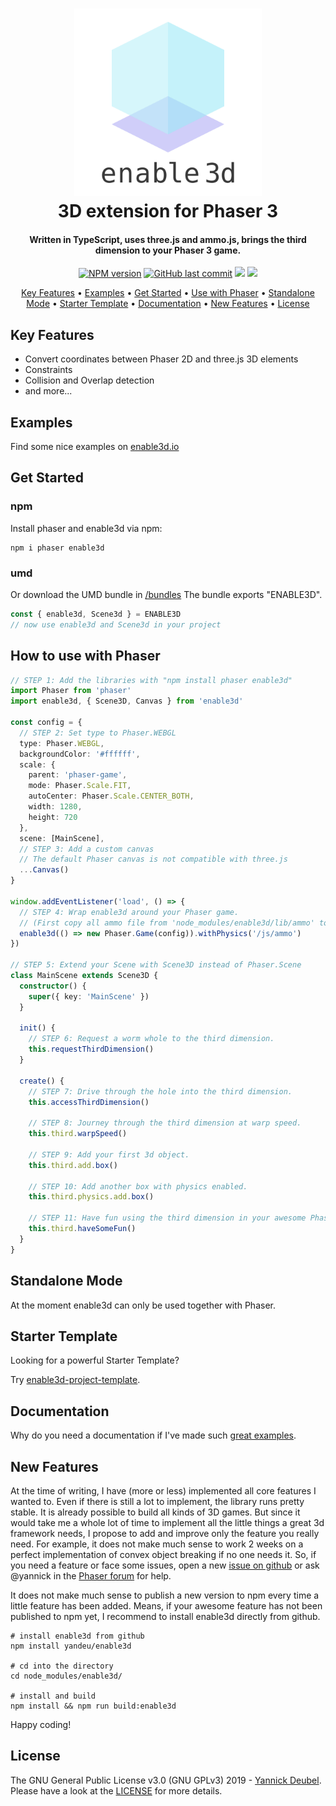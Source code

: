 <h1 align="center">
  <a href="https://github.com/yandeu/enable3d#readme"><img src="readme/enable3d-logo-square.png" alt="enable3d logo" width="300"></a>
  <br>
  3D extension for Phaser 3
  <br>
</h1>

<h4 align="center">
Written in TypeScript, uses three.js and ammo.js, brings the third dimension to your Phaser 3 game.</h4>

<p align="center">  
  <a href="https://www.npmjs.com/package/enable3d"><img src="https://img.shields.io/npm/v/enable3d?style=flat-square" alt="NPM version"></a>
  <a href="https://github.com/yandeu/enable3d/commits/master"><img src="https://img.shields.io/github/last-commit/yandeu/enable3d.svg?style=flat-square" alt="GitHub last commit"></a>
  <a href="https://github.com/prettier/prettier" alt="code style: prettier"><img src="https://img.shields.io/badge/code_style-prettier-ff69b4.svg?style=flat-square"></a>
  <a href="https://www.typescriptlang.org/"><img src="https://img.shields.io/badge/built%20with-TypeScript-blue?style=flat-square"></a>
</p>

<p align="center">
  <a href="#key-features">Key Features</a> •
  <a href="#examples">Examples</a> •
  <a href="#get-started">Get Started</a> •
  <a href="#how-to-use-with-phaser">Use with Phaser</a> •
  <a href="#standalone-mode">Standalone Mode</a> •
  <a href="#starter-template">Starter Template</a> •
  <a href="#documentation">Documentation</a> •
  <a href="#new-features">New Features</a> •
  <a href="#license">License</a>
</p>

## Key Features

- Convert coordinates between Phaser 2D and three.js 3D elements
- Constraints
- Collision and Overlap detection
- and more...

## Examples

Find some nice examples on [enable3d.io](https://enable3d.io/examples.html)

## Get Started

### npm

Install phaser and enable3d via npm:

```console
npm i phaser enable3d
```

### umd

Or download the UMD bundle in [/bundles](https://github.com/yandeu/enable3d/tree/master/bundles)
The bundle exports "ENABLE3D".

```ts
const { enable3d, Scene3d } = ENABLE3D
// now use enable3d and Scene3d in your project
```

## How to use with Phaser

```ts
// STEP 1: Add the libraries with "npm install phaser enable3d"
import Phaser from 'phaser'
import enable3d, { Scene3D, Canvas } from 'enable3d'

const config = {
  // STEP 2: Set type to Phaser.WEBGL
  type: Phaser.WEBGL,
  backgroundColor: '#ffffff',
  scale: {
    parent: 'phaser-game',
    mode: Phaser.Scale.FIT,
    autoCenter: Phaser.Scale.CENTER_BOTH,
    width: 1280,
    height: 720
  },
  scene: [MainScene],
  // STEP 3: Add a custom canvas
  // The default Phaser canvas is not compatible with three.js
  ...Canvas()
}

window.addEventListener('load', () => {
  // STEP 4: Wrap enable3d around your Phaser game.
  // (First copy all ammo file from 'node_modules/enable3d/lib/ammo' to your public folder.)
  enable3d(() => new Phaser.Game(config)).withPhysics('/js/ammo')
})

// STEP 5: Extend your Scene with Scene3D instead of Phaser.Scene
class MainScene extends Scene3D {
  constructor() {
    super({ key: 'MainScene' })
  }

  init() {
    // STEP 6: Request a worm whole to the third dimension.
    this.requestThirdDimension()
  }

  create() {
    // STEP 7: Drive through the hole into the third dimension.
    this.accessThirdDimension()

    // STEP 8: Journey through the third dimension at warp speed.
    this.third.warpSpeed()

    // STEP 9: Add your first 3d object.
    this.third.add.box()

    // STEP 10: Add another box with physics enabled.
    this.third.physics.add.box()

    // STEP 11: Have fun using the third dimension in your awesome Phaser game.
    this.third.haveSomeFun()
  }
}
```

## Standalone Mode

At the moment enable3d can only be used together with Phaser.

## Starter Template

Looking for a powerful Starter Template?

Try [enable3d-project-template](https://github.com/yandeu/enable3d-project-template).

## Documentation

Why do you need a documentation if I've made such [great examples](https://enable3d.io/examples.html).

## New Features

At the time of writing, I have (more or less) implemented all core features I wanted to. Even if there is still a lot to implement, the library runs pretty stable. It is already possible to build all kinds of 3D games. But since it would take me a whole lot of time to implement all the little things a great 3d framework needs, I propose to add and improve only the feature you really need. For example, it does not make much sense to work 2 weeks on a perfect implementation of convex object breaking if no one needs it. So, if you need a feature or face some issues, open a new [issue on github](https://github.com/yandeu/enable3d/issues) or ask @yannick in the [Phaser forum](https://phaser.discourse.group/) for help.

It does not make much sense to publish a new version to npm every time a little feature has been added. Means, if your awesome feature has not been published to npm yet, I recommend to install enable3d directly from github.

```console
# install enable3d from github
npm install yandeu/enable3d

# cd into the directory
cd node_modules/enable3d/

# install and build
npm install && npm run build:enable3d
```

Happy coding!

## License

The GNU General Public License v3.0 (GNU GPLv3) 2019 - [Yannick Deubel](https://github.com/yandeu). Please have a look at the [LICENSE](LICENSE) for more details.
